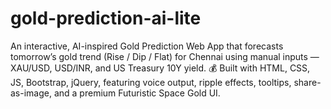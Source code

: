 # gold-prediction-ai-lite
An interactive, AI-inspired Gold Prediction Web App that forecasts tomorrow’s gold trend (Rise / Dip / Flat) for Chennai using manual inputs — XAU/USD, USD/INR, and US Treasury 10Y yield. 💰 Built with HTML, CSS, JS, Bootstrap, jQuery, featuring voice output, ripple effects, tooltips, share-as-image, and a premium Futuristic Space Gold UI.
